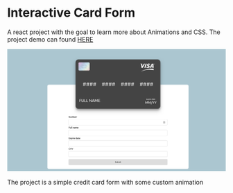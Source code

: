 # Interactive Card Form

A react project with the goal to learn more about Animations and CSS. The project demo can found [HERE](https://interactive-credit-card-form.herokuapp.com/)

![SCREENSHOT](https://github.com/igornfaustino/interactive-credit-card-form/raw/master/screenshot.png)

The project is a simple credit card form with some custom animation